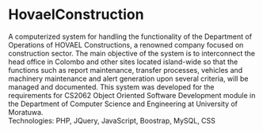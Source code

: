 # HovaelConstruction
A computerized system for handling the functionality of the Department of Operations of HOVAEL Constructions, a renowned company focused on construction sector. The main objective of the system is to interconnect the head office in Colombo and other sites located island-wide so that the functions such as report maintenance, transfer processes, vehicles and machinery maintenance and alert generation upon several criteria, will be managed and documented. This system was developed for the requirements for CS2062 Object Oriented Software Development module in the Department of Computer Science and Engineering at University of Moratuwa.
<br>Technologies: PHP, JQuery, JavaScript, Boostrap, MySQL, CSS
